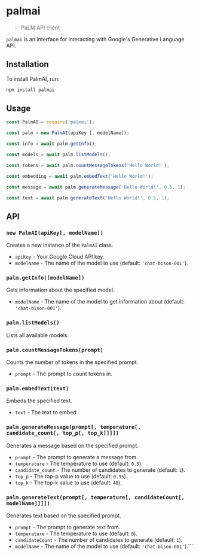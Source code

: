 # palmai
>PaLM API client

`palmai` is an interface for interacting with Google's Generative Language API.

## Installation

To install PalmAI, run:

```bash
npm install palmai
```

## Usage

```js
const PalmAI = require('palmai');

const palm = new PalmAI(apiKey [, modelName]);

const info = await palm.getInfo();

const models = await palm.listModels();

const tokens = await palm.countMessageTokens('Hello World!');

const embedding = await palm.embedText('Hello World!');

const message = await palm.generateMessage('Hello World!', 0.5, 1);

const text = await palm.generateText('Hello World!', 0.5, 1);
```

## API

### `new PalmAI(apiKey[, modelName])`

Creates a new instance of the `PalmAI` class.

- `apiKey` - Your Google Cloud API key.
- `modelName` - The name of the model to use (default: `'chat-bison-001'`).

### `palm.getInfo([modelName])`

Gets information about the specified model.

- `modelName` - The name of the model to get information about (default: `'chat-bison-001'`).

### `palm.listModels()`

Lists all available models.

### `palm.countMessageTokens(prompt)`

Counts the number of tokens in the specified prompt.

- `prompt` - The prompt to count tokens in.

### `palm.embedText(text)`

Embeds the specified text.

- `text` - The text to embed.

### `palm.generateMessage(prompt[, temperature[, candidate_count[, top_p[, top_k]]]])`

Generates a message based on the specified prompt.

- `prompt` - The prompt to generate a message from.
- `temperature` - The temperature to use (default: `0.5`).
- `candidate_count` - The number of candidates to generate (default: `1`).
- `top_p` - The top-p value to use (default: `0.95`).
- `top_k` - The top-k value to use (default: `40`).

### `palm.generateText(prompt[, temperature[, candidateCount[, modelName]]]])`

Generates text based on the specified prompt.

- `prompt` - The prompt to generate text from.
- `temperature` - The temperature to use (default: `0`).
- `candidateCount` - The number of candidates to generate (default: `1`).
- `modelName` - The name of the model to use (default: `'chat-bison-001'`).```